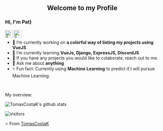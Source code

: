 <p align="center">
 <h2 align="center">Welcome to my Profile</h2>
</p>

### Hi, I'm Pat)

<a href="https://youtube.com">
  <img align="left" alt="TomasCostaK Youtube" width="25px" src="https://patrickmcalinden.com/images/youtube.png" />
</a>
<a href="https://www.linkedin.com/in/tomascostax/">
  <img align="left" alt="TomasCostaK LinkedIn" width="25px" src="https://patrickmcalinden.com/images/linkedin.png" />
</a>

<div>
  
<br />
<p>

- 🔭 I’m currently working on **a colorful way of listing my projects using VueJS**
- 🌱 I’m currently learning **VueJs, Django, ExpressJS, DiscordJS**
- 👯 If you have any projects you would like to colaborate, reach out to me.
- 💬 Ask me about **anything**
- ⚡ Fun fact: Currently using **Machine Learning** to predict if I will pursue Machine Learning.

</h4>
</div>

<br />

<div><p>My overview: </p></div>

![TomasCostaK's github stats](https://github-readme-stats.vercel.app/api?username=TomasCostaK&show_icons=true)
<br />

<!-- Optional Visitors badge: -->
![visitors](https://visitor-badge.laobi.icu/badge?page_id=TomasCostaK.TomasCostaK)

⭐️ From [TomasCostaK](https://github.com/TomasCostaK/TomasCostaK) 

<br />
